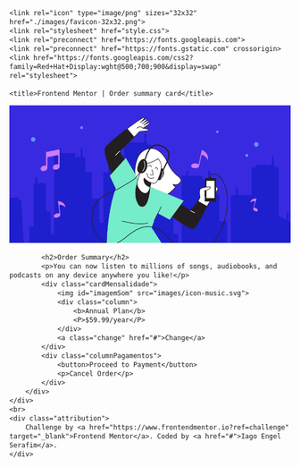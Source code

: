 <!DOCTYPE html>
<html lang="en">

<head>
    <meta charset="UTF-8">
    <meta name="viewport" content="width=device-width, initial-scale=1.0">
    <!-- displays site properly based on user's device -->

    <link rel="icon" type="image/png" sizes="32x32" href="./images/favicon-32x32.png">
    <link rel="stylesheet" href="style.css">
    <link rel="preconnect" href="https://fonts.googleapis.com">
    <link rel="preconnect" href="https://fonts.gstatic.com" crossorigin>
    <link href="https://fonts.googleapis.com/css2?family=Red+Hat+Display:wght@500;700;900&display=swap" rel="stylesheet">

    <title>Frontend Mentor | Order summary card</title>

</head>

<body>
    <div class="card">
        <img id="imagem" src="images/illustration-hero.svg">
        <div class="column">
    
            <h2>Order Summary</h2>
            <p>You can now listen to millions of songs, audiobooks, and podcasts on any device anywhere you like!</p>
            <div class="cardMensalidade">
                <img id="imagemSom" src="images/icon-music.svg">
                <div class="column">
                    <b>Annual Plan</b>
                    <P>$59.99/year</P>
                </div>
                <a class="change" href="#">Change</a>
            </div> 
            <div class="columnPagamentos">
                <button>Proceed to Payment</button>
                <p>Cancel Order</p>
            </div>
        </div>
    </div>
    <br>
    <div class="attribution">
        Challenge by <a href="https://www.frontendmentor.io?ref=challenge" target="_blank">Frontend Mentor</a>. Coded by <a href="#">Iago Engel Serafim</a>.
    </div>
</body>

</html>